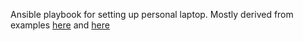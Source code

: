 Ansible playbook for setting up personal laptop. Mostly derived from examples
[here](https://github.com/atomicobject/ansible-laptop-playbook-example) and
[here](https://github.com/bennylope/macbook-configuration)
